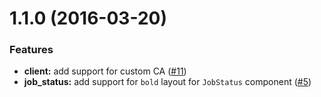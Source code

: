 # 1.1.0 (2016-03-20)

### Features

* **client:** add support for custom CA ([#11](https://github.com/plouc/mozaik-ext-jenkins/pull/11))
* **job_status:** add support for `bold` layout for `JobStatus` component ([#5](https://github.com/plouc/mozaik-ext-jenkins/pull/5))
